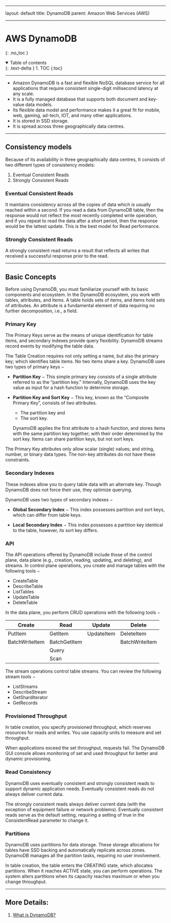 
---
layout: default
title: DynamoDB
parent: Amazon Web Services (AWS)

---

# AWS DynamoDB
{: .no_toc }

<details open markdown="block">
  <summary>
    Table of contents
  </summary>
  {: .text-delta }
1. TOC
{:toc}
</details>

---

- Amazon DynamoDB is a fast and flexible NoSQL database service for all applications that require consistent single-digit millisecond latency at any scale.
- It is a fully managed database that supports both document and key-value data models.
- Its flexible data model and performance makes it a great fit for mobile, web, gaming, ad-tech, IOT, and many other applications.
- It is stored in SSD storage.
- It is spread across three geographically data centres.

---

## Consistency models

Because of its availability in three geographically data centres, It consists of two different types of consistency models:

1. Eventual Consistent Reads
2. Strongly Consistent Reads

### Eventual Consistent Reads

It maintains consistency across all the copies of data which is usually reached within a second. If you read a data from DynamoDB table, then the response would not reflect the most recently completed write operation, and if you repeat to read the data after a short period, then the response would be the lattest update. This is the best model for Read performance.

### Strongly Consistent Reads

A strongly consistent read returns a result that reflects all writes that received a successful response prior to the read.


---


## Basic Concepts
Before using DynamoDB, you must familiarize yourself with its basic components and ecosystem. In the DynamoDB ecosystem, you work with tables, attributes, and items. A table holds sets of items, and items hold sets of attributes. An attribute is a fundamental element of data requiring no further decomposition, i.e., a field.

### Primary Key

The Primary Keys serve as the means of unique identification for table items, and secondary indexes provide query flexibility. DynamoDB streams record events by modifying the table data.

The Table Creation requires not only setting a name, but also the primary key; which identifies table items. No two items share a key. DynamoDB uses two types of primary keys −

- **Partition Key** − This simple primary key consists of a single attribute referred to as the “partition key.” Internally, DynamoDB uses the key value as input for a hash function to determine storage.
- **Partition Key and Sort Key** − This key, known as the “Composite Primary Key”, consists of two attributes.
  - The partition key and
  - The sort key.

  DynamoDB applies the first attribute to a hash function, and stores items with the same partition key together; with their order determined by the sort key. Items can share partition keys, but not sort keys.

The Primary Key attributes only allow scalar (single) values; and string, number, or binary data types. The non-key attributes do not have these constraints.


### Secondary Indexes
These indexes allow you to query table data with an alternate key. Though DynamoDB does not force their use, they optimize querying.

DynamoDB uses two types of secondary indexes −

- **Global Secondary Index** − This index possesses partition and sort keys, which can differ from table keys.

- **Local Secondary Index** − This index possesses a partition key identical to the table, however, its sort key differs.

### API 

The API operations offered by DynamoDB include those of the control plane, data plane (e.g., creation, reading, updating, and deleting), and streams. In control plane operations, you create and manage tables with the following tools −

- CreateTable
- DescribeTable
- ListTables
- UpdateTable
- DeleteTable


In the data plane, you perform CRUD operations with the following tools −


| Create | Read | Update     | Delete         |
|--------|------|------------|----------------|
| PutItem       | GetItem     | UpdateItem | DeleteItem     |
| BatchWriteItem   |  BatchGetItem |            | BatchWriteItem |
|        |   Query   |            |                |
|        |   Scan   |            |                |

The stream operations control table streams. You can review the following stream tools −

- ListStreams
- DescribeStream
- GetShardIterator
- GetRecords


### Provisioned Throughput

In table creation, you specify provisioned throughput, which reserves resources for reads and writes. You use capacity units to measure and set throughput.

When applications exceed the set throughput, requests fail. The DynamoDB GUI console allows monitoring of set and used throughput for better and dynamic provisioning.

### Read Consistency
DynamoDB uses eventually consistent and strongly consistent reads to support dynamic application needs. Eventually consistent reads do not always deliver current data.

The strongly consistent reads always deliver current data (with the exception of equipment failure or network problems). Eventually consistent reads serve as the default setting, requiring a setting of true in the ConsistentRead parameter to change it.


### Partitions
DynamoDB uses partitions for data storage. These storage allocations for tables have SSD backing and automatically replicate across zones. DynamoDB manages all the partition tasks, requiring no user involvement.

In table creation, the table enters the CREATING state, which allocates partitions. When it reaches ACTIVE state, you can perform operations. The system alters partitions when its capacity reaches maximum or when you change throughput.



---

## More Details: 
1. [What is DynamoDB?](https://www.javatpoint.com/aws-dynamodb)